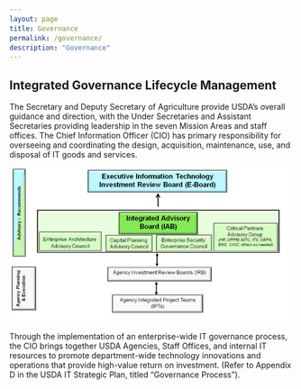 ```yaml
---
layout: page
title: Governance
permalink: /governance/
description: "Governance"
---
```

## **Integrated Governance Lifecycle Management**

The Secretary and Deputy Secretary of Agriculture provide USDA’s overall guidance and direction, with the Under Secretaries and Assistant Secretaries providing leadership in the seven Mission Areas and staff offices. The Chief Information Officer (CIO) has primary responsibility for overseeing and coordinating the design, acquisition, maintenance, use, and disposal of IT goods and services.

![An image of governance at USDA](../images/governance.png)

Through the implementation of an enterprise-wide IT governance process, the CIO brings together USDA Agencies, Staff Offices, and internal IT resources to promote department-wide technology innovations and operations that provide high-value return on investment. (Refer to Appendix D in the USDA IT Strategic Plan, titled “Governance Process”).
